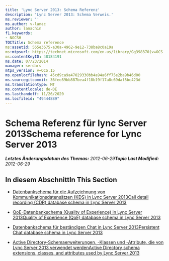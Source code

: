 ```yaml
---
title: 'Lync Server 2013: Schema Referenz'
description: 'Lync Server 2013: Schema Verweis.'
ms.reviewer: ''
ms.author: v-lanac
author: lanachin
f1.keywords:
- NOCSH
TOCTitle: Schema reference
ms:assetid: 565e3675-a30a-4962-9e12-738ba8c0a19a
ms:mtpsurl: https://technet.microsoft.com/en-us/library/Gg398370(v=OCS.15)
ms:contentKeyID: 48184191
ms.date: 07/23/2014
manager: serdars
mtps_version: v=OCS.15
ms.openlocfilehash: 45cd9ca9a47029330bb4a94a6ff75e2ba9b46d00
ms.sourcegitcommit: 36fee89bb887bea4f18b19f17a8c69daf5bc423d
ms.translationtype: MT
ms.contentlocale: de-DE
ms.lasthandoff: 11/26/2020
ms.locfileid: "49444889"
---
```

# <a name="schema-reference-for-lync-server-2013"></a><span data-ttu-id="c0aaf-103">Schema Referenz für lync Server 2013</span><span class="sxs-lookup"><span data-stu-id="c0aaf-103">Schema reference for Lync Server 2013</span></span>

<div data-xmlns="http://www.w3.org/1999/xhtml">

<div class="topic" data-xmlns="http://www.w3.org/1999/xhtml" data-msxsl="urn:schemas-microsoft-com:xslt" data-cs="https://msdn.microsoft.com/">

<div data-asp="https://msdn2.microsoft.com/asp">



</div>

<div id="mainSection">

<div id="mainBody"><span data-ttu-id="c0aaf-104">

<span> </span></span><span class="sxs-lookup"><span data-stu-id="c0aaf-104">

<span> </span></span></span>

<span data-ttu-id="c0aaf-105">_**Letztes Änderungsdatum des Themas:** 2012-06-29_</span><span class="sxs-lookup"><span data-stu-id="c0aaf-105">_**Topic Last Modified:** 2012-06-29_</span></span>

<div>

## <a name="in-this-section"></a><span data-ttu-id="c0aaf-106">In diesem Abschnitt</span><span class="sxs-lookup"><span data-stu-id="c0aaf-106">In This Section</span></span>

  - [<span data-ttu-id="c0aaf-107">Datenbankschema für die Aufzeichnung von Kommunikationsdatensätzen (KDS) in Lync Server 2013</span><span class="sxs-lookup"><span data-stu-id="c0aaf-107">Call detail recording (CDR) database schema in Lync Server 2013</span></span>](lync-server-2013-call-detail-recording-cdr-database-schema.md)

  - [<span data-ttu-id="c0aaf-108">QoE-Datenbankschema (Quality of Experience) in Lync Server 2013</span><span class="sxs-lookup"><span data-stu-id="c0aaf-108">Quality of Experience (QoE) database schema in Lync Server 2013</span></span>](lync-server-2013-quality-of-experience-qoe-database-schema.md)

  - [<span data-ttu-id="c0aaf-109">Datenbankschema für beständigen Chat in Lync Server 2013</span><span class="sxs-lookup"><span data-stu-id="c0aaf-109">Persistent Chat database schema in Lync Server 2013</span></span>](lync-server-2013-persistent-chat-database-schema.md)

  - [<span data-ttu-id="c0aaf-110">Active Directory-Schemaerweiterungen, -Klassen und -Attribute, die von Lync Server 2013 verwendet werden</span><span class="sxs-lookup"><span data-stu-id="c0aaf-110">Active Directory schema extensions, classes, and attributes used by Lync Server 2013</span></span>](lync-server-2013-active-directory-schema-extensions-classes-and-attributes-used-by-lync-server.md)

<span data-ttu-id="c0aaf-111"></div>

</div>

<span> </span>

</div>

</div>

</span><span class="sxs-lookup"><span data-stu-id="c0aaf-111"></div>

</div>

<span> </span>

</div>

</div>

</span></span></div>

